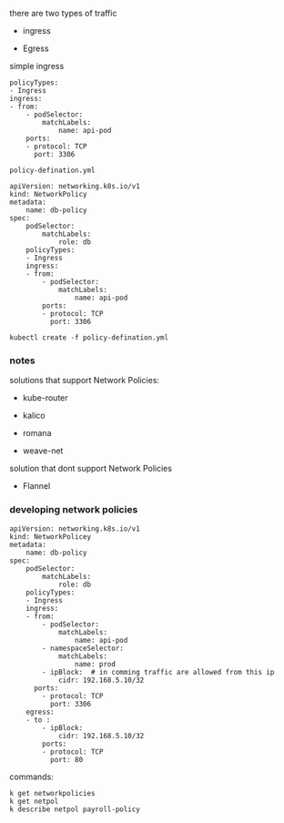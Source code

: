 there are two types of traffic 

- ingress

- Egress

simple ingress 

```
policyTypes:
- Ingress
ingress:
- from: 
    - podSelector:
        matchLabels:
            name: api-pod
    ports:
    - protocol: TCP
      port: 3306
```

`policy-defination.yml`

```
apiVersion: networking.k8s.io/v1
kind: NetworkPolicy
metadata:
    name: db-policy
spec:
    podSelector:
        matchLabels:
            role: db
    policyTypes:
    - Ingress
    ingress:
    - from:
        - podSelector:
            matchLabels:
                name: api-pod
        ports:
        - protocol: TCP
          port: 3306
```

```
kubectl create -f policy-defination.yml
```

### notes

solutions that support Network Policies:

- kube-router

- kalico

- romana

- weave-net

solution that dont support Network Policies

- Flannel



### developing network policies

```
apiVersion: networking.k8s.io/v1
kind: NetworkPolicey
metadata:
    name: db-policy
spec: 
    podSelector:
        matchLabels:
            role: db
    policyTypes:
    - Ingress
    ingress:
    - from: 
        - podSelector:
            matchLabels:
                name: api-pod
        - namespaceSelector:
            matchLabels:
                name: prod
        - ipBlock:  # in comming traffic are allowed from this ip
            cidr: 192.168.5.10/32
      ports:
        - protocol: TCP
          port: 3306
    egress:
    - to :
        - ipBlock:
            cidr: 192.168.5.10/32
        ports:
        - protocol: TCP
          port: 80
```



commands:

```
k get networkpolicies
k get netpol
k describe netpol payroll-policy
```


